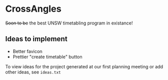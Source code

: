 # CrossAngles
~~Soon to be~~ the best UNSW timetabling program in existance!

## Ideas to implement

  * Better favicon
  * Prettier "create timetable" button

To view ideas for the project generated at our first planning meeting or add other ideas, see `ideas.txt`
